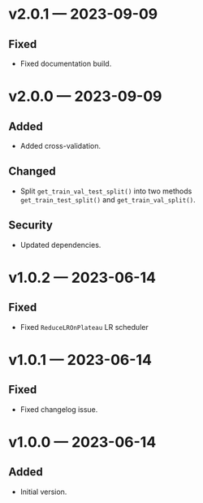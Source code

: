 
<a id='changelog-v2.0.1'></a>
# v2.0.1 — 2023-09-09

## Fixed

- Fixed documentation build.

<a id='changelog-v2.0.0'></a>
# v2.0.0 — 2023-09-09

## Added

- Added cross-validation.

## Changed

- Split `get_train_val_test_split()` into two methods `get_train_test_split()` and `get_train_val_split()`.

## Security

- Updated dependencies.

<a id='changelog-v1.0.2'></a>
# v1.0.2 — 2023-06-14

## Fixed

- Fixed `ReduceLROnPlateau` LR scheduler

<a id='changelog-v1.0.1'></a>
# v1.0.1 — 2023-06-14

## Fixed

- Fixed changelog issue.

<a id='changelog-v1.0.0'></a>
# v1.0.0 — 2023-06-14

## Added

- Initial version.

